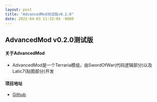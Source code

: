 ```yaml
---
layout: post
title: "AdvancedMod测试版v0.2.0"
date: 2022-04-03 11:32:04 -0000
---
```


## AdvancedMod v0.2.0测试版
#### 关于AdvancedMod
 + AdvancedMod是一个Terraria模组，由SwordOfWar(代码逻辑部分)以及Latic7(贴图部分)开发

#### 项目地址
 + [Github](https://github.com/Fe2345/AdvancedMod)